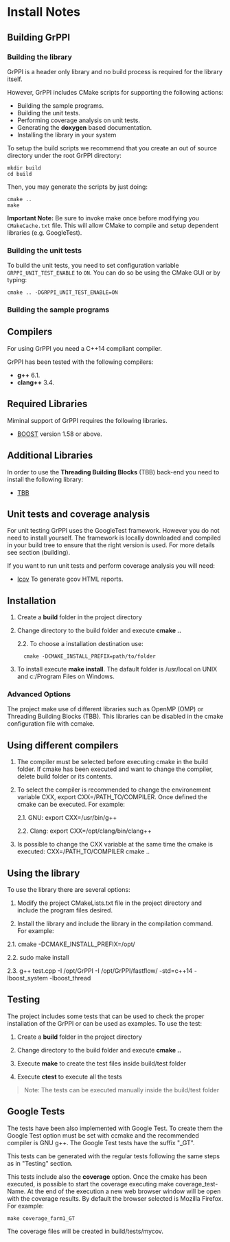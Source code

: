 # Install Notes

## Building GrPPI

### Building the library

GrPPI is a header only library and no build process is required for the library
itself.

However, GrPPI includes CMake scripts for supporting the following actions:

* Building the sample programs.
* Building the unit tests.
* Performing coverage analysis on unit tests.
* Generating the **doxygen** based documentation.
* Installing the library in your system

To setup the build scripts we recommend that you create an out of source
directory under the root GrPPI directory:

~~~
mkdir build
cd build
~~~

Then, you may generate the scripts by just doing:

~~~
cmake ..
make
~~~

**Important Note:** Be sure to invoke make once before modifying you `CMakeCache.txt`
file. This will allow CMake to compile and setup dependent libraries (e.g.
GoogleTest).

### Building the unit tests

To build the unit tests, you need to set configuration variable
`GRPPI_UNIT_TEST_ENABLE` to `ON`. You can do so be using the CMake GUI or by
typing:

~~~
cmake .. -DGRPPI_UNIT_TEST_ENABLE=ON
~~~



### Building the sample programs



## Compilers ##

For using GrPPI you need a C++14 compliant compiler.

GrPPI has been tested with the following compilers:

  * **g++** 6.1. 
  * **clang++** 3.4.

## Required Libraries ##

Miminal support of GrPPI requires the following libraries.

  * [BOOST](http://www.boost.org/) version 1.58 or above.

## Additional Libraries ##

In order to use the **Threading Building Blocks** (TBB) back-end you need to
install the following library:

  * [TBB](https://www.threadingbuildingblocks.org/)

## Unit tests and coverage analysis

For unit testing GrPPI uses the GoogleTest framework. However you do not need to
install yourself. The framework is locally downloaded and compiled in your build
tree to ensure that the right version is used. For more details see section
(building).

If you want to run unit tests and perform coverage analysis you will need:

  * [lcov](https://github.com/linux-test-project/lcov)
    To generate gcov HTML reports.

## Installation ##

1. Create a **build** folder in the project directory

2. Change directory to the build folder and execute **cmake ..**

	2.2. To choose a installation destination use:

   		 cmake -DCMAKE_INSTALL_PREFIX=path/to/folder

3. To install execute **make install**. The dafault folder is /usr/local on UNIX and c:/Program Files on Windows.

### Advanced Options

The project make use of different libraries such as OpenMP (OMP) or Threading Building Blocks (TBB). This libraries can be disabled in the cmake configuration file with ccmake. 

## Using different compilers ##

1. The compiler must be selected before executing cmake in the build folder. If cmake has been executed and want to change the compiler, delete build folder or its contents.

2. To select the compiler is recommended to change the environement variable CXX, export CXX=/PATH_TO/COMPILER. Once defined the cmake can be executed. For example:

	2.1. GNU:   export CXX=/usr/bin/g++

	2.2. Clang: export CXX=/opt/clang/bin/clang++

3. Is possible to change the CXX variable at the same time the cmake is executed:
	 CXX=/PATH_TO/COMPILER cmake ..


## Using the library ##

To use the library there are several options:

1. Modify the project CMakeLists.txt file in the project directory and include the program files desired.

2. Install the library and include the library in the compilation command. For example:

 2.1. cmake -DCMAKE_INSTALL_PREFIX=/opt/

 2.2. sudo make install
      
 2.3. g++ test.cpp -I /opt/GrPPI -I /opt/GrPPI/fastflow/ -std=c++14 -lboost_system -lboost_thread



## Testing ##
The project includes some tests that can be used to check the proper installation of the GrPPI or can be used as examples.
To use the test:

1. Create a **build** folder in the project directory

2. Change directory to the build folder and execute **cmake ..**

3. Execute **make** to create the test files inside build/test folder

4. Execute **ctest** to execute all the tests

> Note: The tests can be executed manually inside the build/test folder

## Google Tests ##
The tests have been also implemented with Google Test. To create them the Google Test option must be set with ccmake and the recommended compiler is GNU g++. The Google Test tests have the suffix "_GT".

This tests can be generated with the regular tests following the same steps as in "Testing" section.

This tests include also the **coverage** option. Once the cmake has been executed, is possible to start the coverage executing make coverage_test-Name. At the end of the execution a new web browser window will be open with the coverage results. By default the browser selected is Mozilla Firefox. For example:

	make coverage_farm1_GT 

The coverage files will be created in build/tests/mycov.
